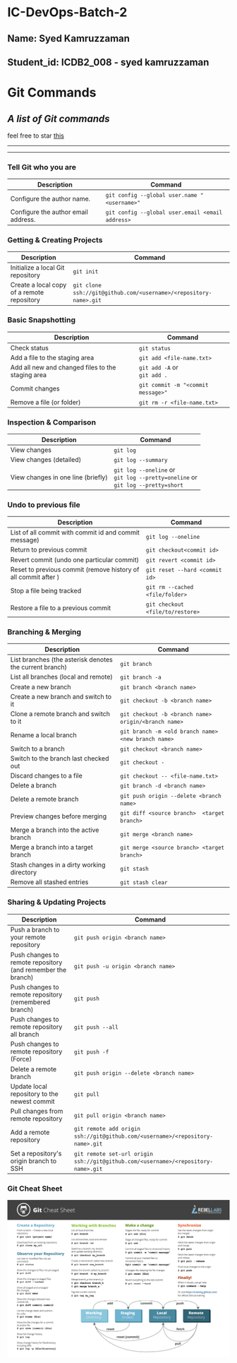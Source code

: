 # IC-DevOps-Batch-2

## Name: Syed Kamruzzaman
## Student_id: ICDB2_008 - syed kamruzzaman



Git Commands
============

_A list of Git commands_
--
feel free to star [this](https://gist.github.com/vimalverma558/6fe59f3b7f886d2210bca28634b3a7fe)

___
___

### Tell Git who you are

| Description | Command |
| ------- | ----------- |
| Configure the author name.|`git config --global user.name "<username>"`|
| Configure the author email address.|`git config --global user.email <email address>`|



### Getting & Creating Projects

| Description | Command  |
| ------- | ----------- |
| Initialize a local Git repository | `git init` |
| Create a local copy of a remote repository | `git clone ssh://git@github.com/<username>/<repository-name>.git` |

### Basic Snapshotting

| Description | Command |
| ------- | ----------- |
| Check status | `git status` |
| Add a file to the staging area | `git add <file-name.txt>` |
| Add all new and changed files to the staging area | `git add -A` or <br> `git add .` |
| Commit changes | `git commit -m "<commit message>"` |
| Remove a file (or folder) | `git rm -r <file-name.txt>` |



### Inspection & Comparison

| Description | Command |
| ------- | ----------- |
| View changes | `git log` |
| View changes (detailed) | `git log --summary` |
| View changes in one line (briefly) | `git log --oneline` or <br> `git log --pretty=oneline` or<br> `git log --pretty=short` |




### Undo to previous file

| Description | Command |
| ------- | ----------- |
| List of all commit with commit id and commit message) | `git log --oneline` |
| Return to previous commit <commit id> | `git checkout<commit id>` |
| Revert commit <commit id> (undo one particular commit) | `git revert <commit id>` |
| Reset to previous commit <commit id> (remove history of all commit after <commit id> ) | `git reset --hard <commit id>`|
| Stop a file being tracked | `git rm --cached <file/folder>` |
| Restore a file to a previous commit| `git checkout <file/to/restore>` |



### Branching & Merging

| Description | Command |
| ------- | ----------- |
| List branches (the asterisk denotes the current branch) | `git branch` |
| List all branches (local and remote) | `git branch -a` |
| Create a new branch | `git branch <branch name>` |
| Create a new branch and switch to it | `git checkout -b <branch name>` |
| Clone a remote branch and switch to it | `git checkout -b <branch name> origin/<branch name>` |
| Rename a local branch | `git branch -m <old branch name> <new branch name>` |
| Switch to a branch | `git checkout <branch name>` |
| Switch to the branch last checked out | `git checkout -` |
| Discard changes to a file | `git checkout -- <file-name.txt>` |
| Delete a branch | `git branch -d <branch name>` |
| Delete a remote branch | `git push origin --delete <branch name>` |
| Preview changes before merging | `git diff <source branch>  <target branch>` |
| Merge a branch into the active branch | `git merge <branch name>` |
| Merge a branch into a target branch | `git merge <source branch> <target branch>` |
| Stash changes in a dirty working directory | `git stash` |
| Remove all stashed entries | `git stash clear` |

### Sharing & Updating Projects

| Description | Command |
| ------- | ----------- |
| Push a branch to your remote repository | `git push origin <branch name>` |
| Push changes to remote repository (and remember the branch) | `git push -u origin <branch name>` |
| Push changes to remote repository (remembered branch) | `git push` |
| Push changes to remote repository all branch | `git push --all` |
| Push changes to remote repository (Force) | `git push -f` |
| Delete a remote branch | `git push origin --delete <branch name>` |
| Update local repository to the newest commit | `git pull` |
| Pull changes from remote repository | `git pull origin <branch name>` |
| Add a remote repository | `git remote add origin ssh://git@github.com/<username>/<repository-name>.git` |
| Set a repository's origin branch to SSH | `git remote set-url origin ssh://git@github.com/<username>/<repository-name>.git` |


### Git Cheat Sheet
![This is a alt text.](/assignment_1/images/git_cheat_sheet.png)